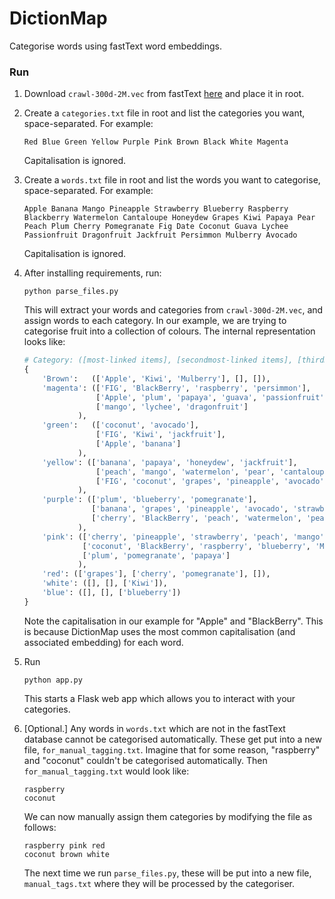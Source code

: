 # DictionMap

Categorise words using fastText word embeddings.

### Run

1. Download `crawl-300d-2M.vec` from fastText [here](https://fasttext.cc/docs/en/english-vectors.html) and place it in root.

2. Create a `categories.txt` file in root and list the categories you want, space-separated. For example:
    ```
    Red Blue Green Yellow Purple Pink Brown Black White Magenta
    ```
    Capitalisation is ignored.

3. Create a `words.txt` file in root and list the words you want to categorise, space-separated. For example:
    ```
    Apple Banana Mango Pineapple Strawberry Blueberry Raspberry Blackberry Watermelon Cantaloupe Honeydew Grapes Kiwi Papaya Pear Peach Plum Cherry Pomegranate Fig Date Coconut Guava Lychee Passionfruit Dragonfruit Jackfruit Persimmon Mulberry Avocado
    ```
    Capitalisation is ignored.

4. After installing requirements, run:
    ```
    python parse_files.py
    ```

    This will extract your words and categories from `crawl-300d-2M.vec`, and assign words to each category. In our example, we are trying to categorise fruit into a collection of colours. The internal representation looks like:

    ```python
    # Category: ([most-linked items], [secondmost-linked items], [thirdmost-linked items]).
    {
        'Brown':   (['Apple', 'Kiwi', 'Mulberry'], [], []),
        'magenta': (['FIG', 'BlackBerry', 'raspberry', 'persimmon'],
                    ['Apple', 'plum', 'papaya', 'guava', 'passionfruit'],
                    ['mango', 'lychee', 'dragonfruit']
                ),
        'green':   (['coconut', 'avocado'],
                    ['FIG', 'Kiwi', 'jackfruit'],
                    ['Apple', 'banana']
                ),
        'yellow': (['banana', 'papaya', 'honeydew', 'jackfruit'],
                    ['peach', 'mango', 'watermelon', 'pear', 'cantaloupe'],
                    ['FIG', 'coconut', 'grapes', 'pineapple', 'avocado', 'strawberry', 'guava', 'persimmon']
                ),
        'purple': (['plum', 'blueberry', 'pomegranate'],
                   ['banana', 'grapes', 'pineapple', 'avocado', 'strawberry', 'lychee', 'persimmon', 'dragonfruit'],
                   ['cherry', 'BlackBerry', 'peach', 'watermelon', 'pear', 'raspberry', 'Mulberry', 'cantaloupe', 'passionfruit', 'honeydew', 'jackfruit']
                ),
        'pink': (['cherry', 'pineapple', 'strawberry', 'peach', 'mango', 'watermelon', 'pear', 'cantaloupe', 'guava', 'lychee', 'passionfruit', 'dragonfruit'],
                 ['coconut', 'BlackBerry', 'raspberry', 'blueberry', 'Mulberry', 'honeydew'],
                 ['plum', 'pomegranate', 'papaya']
                ),
        'red': (['grapes'], ['cherry', 'pomegranate'], []),
        'white': ([], [], ['Kiwi']),
        'blue': ([], [], ['blueberry'])
    }
    ```

    Note the capitalisation in our example for "Apple" and "BlackBerry". This is because DictionMap uses the most common capitalisation (and associated embedding) for each word.

5. Run
    ```
    python app.py
    ```

    This starts a Flask web app which allows you to interact with your categories.

6. [Optional.] Any words in `words.txt` which are not in the fastText database cannot be categorised automatically. These get put into a new file, `for_manual_tagging.txt`. Imagine that for some reason, "raspberry" and "coconut" couldn't be categorised automatically. Then `for_manual_tagging.txt` would look like:
    ```
    raspberry
    coconut
    ```

    We can now manually assign them categories by modifying the file as follows:
    ```
    raspberry pink red
    coconut brown white
    ```
    The next time we run `parse_files.py`, these will be put into a new file, `manual_tags.txt` where they will be processed by the categoriser.
